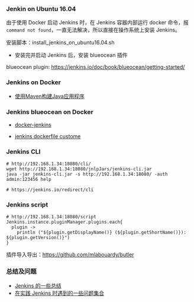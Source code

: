 

### Jenkin on Ubuntu 16.04

由于使用 Docker 启动 Jenkins 时，在 Jenkins 容器内部运行 docker 命令，报 `command not found`，一直无法解决，所以直接在操作系统上安装 Jenkins。

安装脚本：install_jenkins_on_ubuntu16.04.sh

- 安装完并启动 Jenkins 后，安装 blueocean 插件

blueocean plugin: https://jenkins.io/doc/book/blueocean/getting-started/

### Jenkins on Docker

- [使用Maven构建Java应用程序](https://jenkins.io/zh/doc/tutorials/build-a-java-app-with-maven/)


### Jenkins blueocean on Docker

- [docker-jenkins](https://github.com/shazChaudhry/docker-jenkins)

- [jenkins dockerfile custome](https://github.com/tomsun28/DockerFile/tree/master/jenkins-dockerUse)


### Jenkins CLI

```
# http://192.168.1.34:18080/cli/
wget http://192.168.1.34:18080/jnlpJars/jenkins-cli.jar
java -jar jenkins-cli.jar -s http://192.168.1.34:18080/ -auth admin:123456 help

# https://jenkins.io/redirect/cli
```

### Jenkins script

```
# http://192.168.1.34:18080/script
Jenkins.instance.pluginManager.plugins.each{
  plugin -> 
    println ("${plugin.getDisplayName()} (${plugin.getShortName()}): ${plugin.getVersion()}")
}
```

插件导入导出：https://github.com/mlabouardy/butler

### 总结及问题

- [Jenkins 的一些总结](Jenkins.md)
- [在实践 Jenkins 时遇到的一些问题集合](Jenkins-practiced-issues.md)
